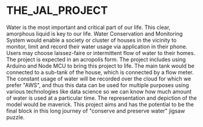 # THE_JAL_PROJECT
Water is the most important and critical part of our life. This clear, amorphous liquid is key to our life. Water Conservation and Monitoring System would enable a society or cluster of houses in the vicinity to monitor, limit and record their water usage via application in their phone. Users may choose laissez-faire or intermittent flow of water to their homes. The project is expected in an acropolis form.  The project includes using Arduino and Node MCU to bring this project to life. The main tank would be connected to a sub-tank of the house, which is connected by a flow meter. The constant usage of water will be recorded over the cloud for which we prefer "AWS", and thus this data can be used for multiple purposes using various technologies like data science so we can know how much amount of water is used at a particular time. The representation and depiction of the model would be maverick. This project aims and has the potential to be the final block in this long journey of "conserve and preserve water" jigsaw puzzle.



